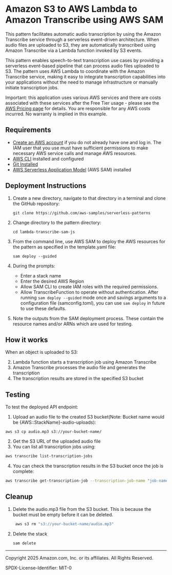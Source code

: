 # Amazon S3 to AWS Lambda to Amazon Transcribe using AWS SAM

This pattern facilitates automatic audio transcription by using the Amazon Transcribe service through a serverless event-driven architecture. When audio files are uploaded to S3, they are automatically transcribed using Amazon Transcribe via a Lambda function invoked by S3 events.

This pattern enables speech-to-text transcription use cases by providing a serverless event-based pipeline that can process audio files uploaded to S3. The pattern uses AWS Lambda to coordinate with the Amazon Transcribe service, making it easy to integrate transcription capabilities into your applications without the need to manage infrastructure or manually initiate transcription jobs.

Important: this application uses various AWS services and there are costs associated with these services after the Free Tier usage - please see the [AWS Pricing page](https://aws.amazon.com/pricing/) for details. You are responsible for any AWS costs incurred. No warranty is implied in this example.

## Requirements

* [Create an AWS account](https://portal.aws.amazon.com/gp/aws/developer/registration/index.html) if you do not already have one and log in. The IAM user that you use must have sufficient permissions to make necessary AWS service calls and manage AWS resources.
* [AWS CLI](https://docs.aws.amazon.com/cli/latest/userguide/install-cliv2.html) installed and configured
* [Git Installed](https://git-scm.com/book/en/v2/Getting-Started-Installing-Git)
* [AWS Serverless Application Model](https://docs.aws.amazon.com/serverless-application-model/latest/developerguide/serverless-sam-cli-install.html) (AWS SAM) installed

## Deployment Instructions

1. Create a new directory, navigate to that directory in a terminal and clone the GitHub repository:
    ``` 
    git clone https://github.com/aws-samples/serverless-patterns
    ```
1. Change directory to the pattern directory:
    ```
    cd lambda-transcribe-sam-js
    ```
1. From the command line, use AWS SAM to deploy the AWS resources for the pattern as specified in the template.yaml file:
    ```
    sam deploy --guided
    ```
1. During the prompts:
    * Enter a stack name
    * Enter the desired AWS Region
    * Allow SAM CLI to create IAM roles with the required permissions.
    * Allow TranscribeFunction to operate without authentication.
    After running `sam deploy --guided` mode once and savings arguments to a configuration file (samconfig.toml), you can use `sam deploy` in future to use these defaults.

2. Note the outputs from the SAM deployment process. These contain the resource names and/or ARNs which are used for testing.

## How it works

When an object is uploaded to S3:

2. Lambda function starts a transcription job using Amazon Transcribe
3. Amazon Transcribe processes the audio file and generates the transcription
4. The transcription results are stored in the specified S3 bucket

## Testing

To test the deployed API endpoint:

1. Upload an audio file to the created S3 bucket(Note: Bucket name would be {AWS::StackName}-audio-uploads):
```
aws s3 cp audio.mp3 s3://your-bucket-name/
```
2. Get the S3 URL of the uploaded audio file
3. You can list all transcription jobs using:

```bash
aws transcribe list-transcription-jobs
```
4. You can check the transcription results in the S3 bucket once the job is complete:

```bash
aws transcribe get-transcription-job --transcription-job-name "job-name-from-response"
```
## Cleanup

1. Delete the audio.mp3 file from the S3 bucket. This is because the bucket must be empty before it can be deleted.
   ```bash
    aws s3 rm "s3://your-bucket-name/audio.mp3"
    ```
2. Delete the stack
    ```bash
    sam delete
    ```

----
Copyright 2025 Amazon.com, Inc. or its affiliates. All Rights Reserved.

SPDX-License-Identifier: MIT-0
